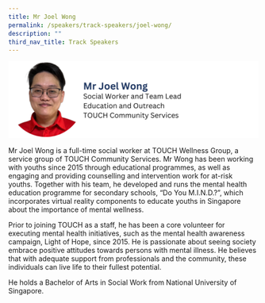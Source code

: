 ```yaml
---
title: Mr Joel Wong
permalink: /speakers/track-speakers/joel-wong/
description: ""
third_nav_title: Track Speakers
---
```

<div style="display: flex; flex-wrap: wrap;">
  <div style="flex-basis: 100%; max-width: 100%;">
    <img alt="track speakers 1" src="/images/SpeakersPhoto/joelwong.png">
  </div>
	</div>
	
Mr Joel Wong is a full-time social worker at TOUCH Wellness Group, a service group of TOUCH Community Services. Mr Wong  has been working with youths since 2015 through educational programmes, as well as engaging and providing counselling and intervention work for at-risk youths. Together with his team, he developed and runs the mental health education programme for secondary schools, “Do You M.I.N.D.?”, which incorporates virtual reality components to educate youths in Singapore about the importance of mental wellness. 
	
Prior to joining TOUCH as a staff, he has been a core volunteer for executing mental health initiatives, such as the mental health awareness campaign, Light of Hope, since 2015. He is passionate about seeing society embrace positive attitudes towards persons with mental illness. He believes that with adequate support from professionals and the community, these individuals can live life to their fullest potential.

He holds a Bachelor of Arts in Social Work from National University of Singapore. 
